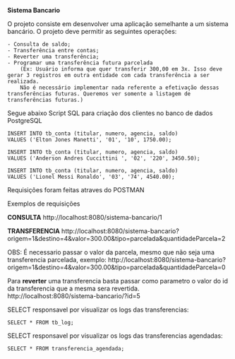 
**Sistema Bancario**
 
 O projeto consiste em desenvolver uma aplicação semelhante a um sistema bancário. O projeto deve permitir as seguintes operações:

	- Consulta de saldo;
	- Transferência entre contas;
	- Reverter uma transferência;
	- Programar uma transferência futura parcelada 
		(Ex: Usuário informa que quer transferir 300,00 em 3x. Isso deve gerar 3 registros em outra entidade com cada transferência a ser realizada. 
		Não é necessário implementar nada referente a efetivação dessas transferências futuras. Queremos ver somente a listagem de transferências futuras.)
    
    
    
  Segue abaixo Script SQL para criação dos clientes no banco de dados PostgreSQL

    INSERT INTO tb_conta (titular, numero, agencia, saldo)
    VALUES ('Elton Jones Manetti', '01', '10', 1750.00);

    INSERT INTO tb_conta (titular, numero, agencia, saldo)
    VALUES ('Anderson Andres Cuccittini ', '02', '220', 3450.50);

    INSERT INTO tb_conta (titular, numero, agencia, saldo)
    VALUES ('Lionel Messi Ronaldo', '03', '74', 4540.00);

    
Requisições foram feitas atraves do POSTMAN

Exemplos de requisições

**CONSULTA**
http://localhost:8080/sistema-bancario/1

**TRANSFERENCIA**
http://localhost:8080/sistema-bancario?origem=1&destino=4&valor=300.00&tipo=parcelada&quantidadeParcela=2

OBS: É necessario passar o valor da parcela, mesmo que não seja uma transferencia parcelada, exemplo:
http://localhost:8080/sistema-bancario?origem=1&destino=4&valor=300.00&tipo=parcelada&quantidadeParcela=0

Para **reverter** uma transferencia basta passar como parametro o valor do id da transferencia que a mesma sera revertida.
http://localhost:8080/sistema-bancario/?id=5

SELECT responsavel por visualizar os logs das transferencias:

	SELECT * FROM tb_log;
	
SELECT responsavel por visualizar os logs das transferencias agendadas:

	SELECT * FROM transferencia_agendada;
	

